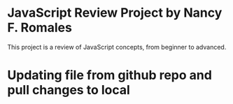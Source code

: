 # JavaScript Review Project by Nancy F. Romales
This project is a review of JavaScript concepts, from beginner to advanced. 

# Updating file from github repo and pull changes to local